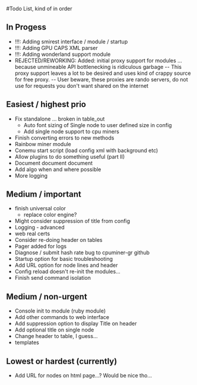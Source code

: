 #Todo List, kind of in order

## In Progess
- !!!: Adding smirest interface / module / startup
- !!!: Adding GPU CAPS XML parser
- !!!: Adding wonderland support module
- REJECTED/REWORKING: Added: initial proxy support for modules ... because unmineable API bottlenecking is ridiculous garbage
-- This proxy support leaves a lot to be desired and uses kind of crappy source for free proxy.
-- User beware, these proxies are rando servers, do not use for requests you don't want shared on the internet

## Easiest / highest prio
- Fix standalone ... broken in table_out
    - Auto font sizing of Single node to user defined size in config
    - Add single node support to cpu miners
- Finish converting errors to new methods
- Rainbow miner module
- Conemu start script (load config xml with background etc)
- Allow plugins to do something useful (part II)
- Document document document
- Add algo when and where possible
- More logging

## Medium / important
- finish universal color
    - replace color engine?
- Might consider suppression of title from config
- Logging - advanced
- web real certs
- Consider re-doing header on tables
- Pager added for logs
- Diagnose / submit hash rate bug to cpuminer-gr github
- Startup option for basic troubleshooting
- Add URL option for node lines and header
- Config reload doesn't re-init the modules...
- Finish send command isolation

## Medium / non-urgent
- Console init to module (ruby module)
- Add other commands to web interface
- Add suppression option to display Title on header
- Add optional title on single node
- Change header to table, I guess...
- templates

## Lowest or hardest (currently)
- Add URL for nodes on html page...? Would be nice tho...
